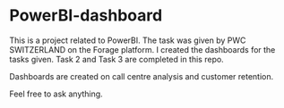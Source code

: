 # PowerBI-dashboard

This is a project related to PowerBI. The task was given by PWC SWITZERLAND on the Forage platform.
I created the dashboards for the tasks given. Task 2 and Task 3 are completed in this repo.

Dashboards are created on call centre analysis and customer retention.


Feel free to ask anything.
